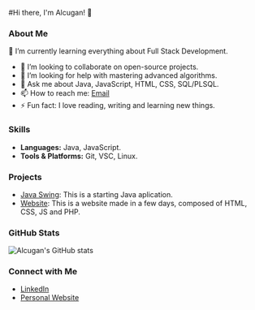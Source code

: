 #Hi there, I'm Alcugan! 👋

### About Me

🌱 I’m currently learning everything about Full Stack Development.  
- 👯 I’m looking to collaborate on open-source projects.
- 🤔 I’m looking for help with mastering advanced algorithms.
- 💬 Ask me about Java, JavaScript, HTML, CSS, SQL/PLSQL.
- 📫 How to reach me: [Email](mailto:alvaroraduu@outlook.es)
- ⚡ Fun fact: I love reading, writing and learning new things.

### Skills
- **Languages:** Java, JavaScript.
- **Tools & Platforms:** Git, VSC, Linux.

### Projects
- [Java Swing](https://github.com/Alcugan/NameForm): This is a starting Java aplication.
- [Website](https://github.com/Alcugan/explora-el-mundo): This is a website made in a few days, composed of HTML, CSS, JS and PHP.


### GitHub Stats
![Alcugan's GitHub stats](https://github-readme-stats.vercel.app/api?username=Alcugan&show_icons=true&theme=radical)

### Connect with Me
- [LinkedIn](https://www.linkedin.com/in/alcugan)
- [Personal Website](https://alcugan.dev)
